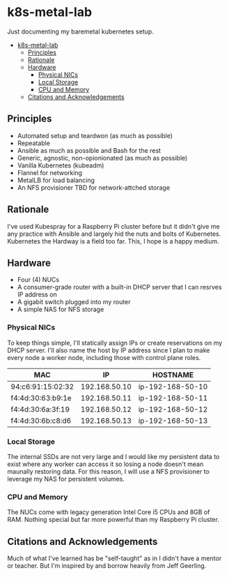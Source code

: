 # k8s-metal-lab

Just documenting my baremetal kubernetes setup. 

- [k8s-metal-lab](#k8s-metal-lab)
  - [Principles](#principles)
  - [Rationale](#rationale)
  - [Hardware](#hardware)
    - [Physical NICs](#physical-nics)
    - [Local Storage](#local-storage)
    - [CPU and Memory](#cpu-and-memory)
  - [Citations and Acknowledgements](#citations-and-acknowledgements)

## Principles

- Automated setup and teardwon (as much as possible)
- Repeatable
- Ansible as much as possible and Bash for the rest
- Generic, agnostic, non-opionionated (as much as possible)
- Vanilla Kubernetes (kubeadm)
- Flannel for networking
- MetalLB for load balancing
- An NFS provisioner TBD for network-attched storage

## Rationale

I've used Kubespray for a Raspberry Pi cluster before but it didn't give me any practice with Ansible and largely hid the nuts and bolts of Kubernetes. Kubernetes the Hardway is a field too far. This, I hope is a happy medium.

## Hardware

- Four (4) NUCs
- A consumer-grade router with a built-in DHCP server that I can resrves IP address on
- A gigabit switch plugged into my router
- A simple NAS for NFS storage

### Physical NICs

To keep things simple, I'll statically assign IPs or create reservations on my DHCP server. I'll also name the host by IP address since I plan to make every node a worker node, including those with control plane roles.

|MAC|IP|HOSTNAME|
|---|---|---|
|94:c6:91:15:02:32|192.168.50.10|ip-192-168-50-10|
|f4:4d:30:63:b9:1e|192.168.50.11|ip-192-168-50-11|
|f4:4d:30:6a:3f:19|192.168.50.12|ip-192-168-50-12|
|f4:4d:30:6b:c8:d6|192.168.50.13|ip-192-168-50-13|

### Local Storage

The internal SSDs are not very large and I would like my persistent data to exist where any worker can access it so losing a node doesn't mean maunally restoring data. For this reason, I will use a NFS provisioner to leverage my NAS for persistent volumes.

### CPU and Memory

The NUCs come with legacy generation Intel Core i5 CPUs and 8GB of RAM. Nothing special but far more powerful than my Raspberry Pi cluster.

## Citations and Acknowledgements

Much of what I've learned has be "self-taught" as in I didn't have a mentor or teacher. But I'm inspired by and borrow heavily from Jeff Geerling.